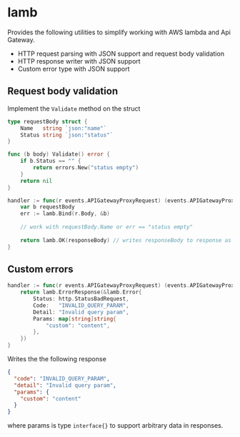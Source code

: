 # lamb

Provides the following utilities to simplify working with AWS lambda and Api Gateway.

* HTTP request parsing with JSON support and request body validation
* HTTP response writer with JSON support
* Custom error type with JSON support

## Request body validation

Implement the `Validate` method on the struct

```go
type requestBody struct {
	Name   string `json:"name"`
	Status string `json:"status"`
}

func (b body) Validate() error {
	if b.Status == "" {
		return errors.New("status empty")
	}
	return nil
}

handler := func(r events.APIGatewayProxyRequest) (events.APIGatewayProxyResponse, error) {
	var b requestBody
	err := lamb.Bind(r.Body, &b)
	
	// work with requestBody.Name or err == "status empty"
	
	return lamb.OK(responseBody) // writes responseBody to response as JSON with 200 status code 
}
```

## Custom errors

```go
handler := func(r events.APIGatewayProxyRequest) (events.APIGatewayProxyResponse, error) {
	return lamb.ErrorResponse(&lamb.Error{
		Status: http.StatusBadRequest,
		Code:   "INVALID_QUERY_PARAM",
		Detail: "Invalid query param",
		Params: map[string]string{
			"custom": "content",
		},
	})
}
```

Writes the the following response

```json
{
  "code": "INVALID_QUERY_PARAM",
  "detail": "Invalid query param",
  "params": {
    "custom": "content"
  }
}
```

where params is type `interface{}` to support arbitrary data in responses.